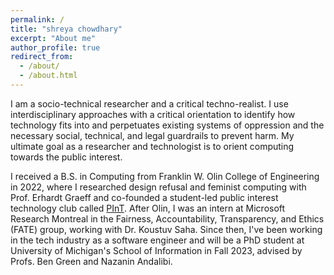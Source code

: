 ```yaml
---
permalink: /
title: "shreya chowdhary"
excerpt: "About me"
author_profile: true
redirect_from: 
  - /about/
  - /about.html
---
```


I am a socio-technical researcher and a critical techno-realist. I use interdisciplinary approaches with a critical orientation to identify how technology fits into and perpetuates existing systems of oppression and the necessary social, technical, and legal guardrails to prevent harm. My ultimate goal as a researcher and technologist is to orient computing towards the public interest.

I received a B.S. in Computing from Franklin W. Olin College of Engineering in 2022, where I researched design refusal and feminist computing with Prof. Erhardt Graeff and co-founded a student-led public interest technology club called [PInT](pint.olin.edu). After Olin, I was an intern at Microsoft Research Montreal in the Fairness, Accountability, Transparency, and Ethics (FATE) group, working with Dr. Koustuv Saha. Since then, I've been working in the tech industry as a software engineer and will be a PhD student at University of Michigan's School of Information in Fall 2023, advised by Profs. Ben Green and Nazanin Andalibi.
